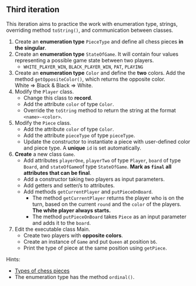 ## Third iteration

This iteration  aims to practice the work with enumeration type, strings, 
overriding method `toString()`, and communication between classes.

1. Create an **enumeration type** `PieceType` and define all chess pieces **in the singular**.
2. Create an **enumeration type** `StateOfGame`. It will contain four values 
   representing a possible game state between two players.
   - `WHITE_PLAYER_WIN`, `BLACK_PLAYER_WIN`, `PAT`, `PLAYING`
4. Create an **enumeration type** `Color` and define the **two** colors. Add the method `getOppositeColor()`,
   which returns the opposite color. \
   White => Black & Black => White.
5. Modify the `Player` class.
   - Change this class to **record**.
   - Add the attribute `color` of type `Color`.
   - Override the `toString` method to return the string at the format `<name>-<color>`.
6. Modify the `Piece` class.
   - Add the attribute `color` of type `Color`.
   - Add the attribute `pieceType` of type `pieceType`.
   - Update the constructor to instantiate a piece with user-defined color and piece type. 
     A **unique** `id` is set automatically.
7. **Create** a new class `Game`.
   - Add attributes `playerOne`, `playerTwo` of type `Player`, 
     `board` of type `Board`, and `stateOfGame`of type `StateOfGame`.
      **Mark as `final` all attributes that can be final**.
   - Add a constructor taking two players as input parameters.
   - Add getters and setter/s to attributes.
   - Add methods `getCurrentPlayer` and `putPieceOnBoard`.
      - The method `getCurrentPlayer` returns the player who is on the turn, based on the current `round`
        and the `color` of the players. **The white player always starts.**
      - The method `putPieceOnBoard` takes `Piece` as an input parameter and adds it to the `board`.
8. Edit the executable class Main.
   - Create two players with **opposite colors**.
   - Create an instance of `Game` and put `Queen` at position `b6`.
   - Print the type of piece at the same position using `getPiece`.

Hints:
- [Types of chess pieces](https://en.wikipedia.org/wiki/Chess_piece)
- The enumeration type has the method `ordinal()`.

